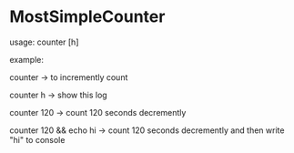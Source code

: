 # MostSimpleCounter
usage: counter [h] <time>
  
example:
  
  counter                 -> to incremently count
  
  counter h               -> show this log
  
  counter 120             -> count 120 seconds decremently
  
  counter 120 && echo hi  -> count 120 seconds decremently and then write "hi" to console
